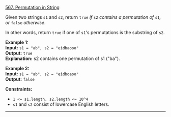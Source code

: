 [567. Permutation in String](https://leetcode.com/problems/permutation-in-string/)

Given two strings `s1` and `s2`, return `true` _if_ `s2` _contains a permutation of_ `s1`_, or_ `false` _otherwise_.

In other words, return `true` if one of `s1`'s permutations is the substring of `s2`.

**Example 1:**  
**Input:** `s1 = "ab", s2 = "eidbaooo"`  
**Output:** `true`  
**Explanation:** s2 contains one permutation of s1 ("ba").  

**Example 2:**  
**Input:** `s1 = "ab", s2 = "eidboaoo"`  
**Output:** `false`  

**Constraints:**
- `1 <= s1.length, s2.length <= 10^4`
- `s1` and `s2` consist of lowercase English letters.

---

